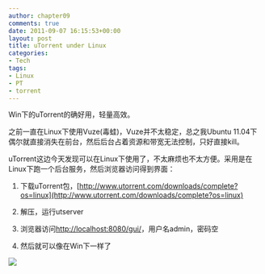 ```yaml
---
author: chapter09
comments: true
date: 2011-09-07 16:15:53+00:00
layout: post
title: uTorrent under Linux
categories:
- Tech
tags:
- Linux
- PT
- torrent
---
```


Win下的uTorrent的确好用，轻量高效。

之前一直在Linux下使用Vuze(毒蛙)，Vuze并不太稳定，总之我Ubuntu 11.04下偶尔就直接消失在前台，然后后台占着资源和带宽无法控制，只好直接kill。

<!-- more -->

uTorrent这边今天发现可以在Linux下使用了，不太麻烦也不太方便。采用是在Linux下跑一个后台服务，然后浏览器访问得到界面：



	
  1. 下载uTorrent包，[http://www.utorrent.com/downloads/complete?os=linux](http://www.utorrent.com/downloads/complete?os=linux)

	
  2. 解压，运行utserver

	
  3. 浏览器访问[http://localhost:8080/gui/](http://localhost:8080/gui/)，用户名admin，密码空

	
  4. 然后就可以像在Win下一样了


[![](http://haow.ca/wp-content/uploads/2011/09/Screenshot.png)](http://haow.ca/wp-content/uploads/2011/09/Screenshot.png)

